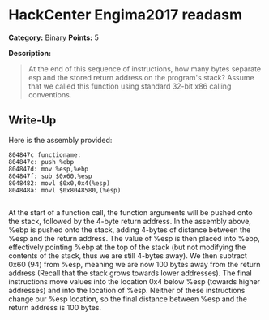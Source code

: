 # HackCenter Engima2017 readasm

**Category:** Binary **Points:** 5 

**Description:**

> At the end of this sequence of instructions, how many bytes separate esp and the stored return address on the program's stack? Assume that we called this function using standard 32-bit x86 calling conventions.

## Write-Up

Here is the assembly provided:

```
804847c functioname:
804847c: push %ebp
804847d: mov %esp,%ebp
804847f: sub $0x60,%esp
8048482: movl $0x0,0x4(%esp)
804848a: movl $0x8048580,(%esp)
  
```

At the start of a function call, the function arguments will be pushed onto the stack,
followed by the 4-byte return address. In the assembly above, %ebp is pushed onto the stack,
adding 4-bytes of distance between the %esp and the return address. The value of %esp is
then placed into %ebp, effectively pointing %ebp at the top of the stack (but not modifying
the contents of the stack, thus we are still 4-bytes away). We then subtract 0x60 (94) from
%esp, meaning we are now 100 bytes away from the return address (Recall that the stack
grows towards lower addresses). The final instructions move values into the location 0x4
below %esp (towards higher addresses) and into the location of %esp. Neither of these instructions
change our %esp location, so the final distance between %esp and the return address is
100 bytes.





